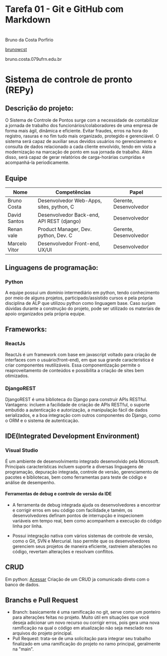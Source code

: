 # Tarefa 01 - Git e GitHub com Markdown <h1>

Bruno da Costa Porfírio

[brunowcst](https://github.com/Brunowcst)

bruno.costa.079ufrn.edu.br 

# Sistema de controle de pronto (REPy)
## Descrição do projeto:

O Sistema de Controle de Pontos surge com a necessidade de contabilizar a jornada de trabalho dos funcionários/colaboradores de uma empresa de forma mais ágil, dinâmica e eficiente. Evitar fraudes, erros na hora do registro, rasuras e no fim tudo mais organizado, protegido e gerenciável.
O sistema será capaz de auxiliar seus devidos usuários no gerenciamento e consulta de dados relacionado a cada cliente envolvido, tendo em vista a modernização na marcação de ponto em sua jornada de trabalho. Além disso, será capaz de gerar relatórios de carga-horárias cumpridas e acompanhá-la periodicamente.

## Equipe
Nome | Competências | Papel |
---- | ------------ | ----- |
Bruno Costa | Desenvolvedor Web-Apps, sites, python, C | Gerente, Desenvolvedor |
David Santos | Desenvolvedor Back-end, API REST (django) | Desenvolvedor |
Renan vale | Product Manager, Dev. python, Dev. C | Gerente, Desenvolvedor |
Marcelo Vitor | Desenvolvedor Front-end, UX/UI | Desenvolvedor |

## Linguagens de programação:
### Python

A equipe possui um domínio intermediário em python, tendo conhecimento por meio de alguns projetos, participado/assistido cursos e pela própria disciplina de ALP que utilizou python como linguagem base.
Caso surjam dúvidas durante a construção do projeto, pode ser utilizado os materiais de apoio organizados pela própria equipe. 

## Frameworks:
### ReactJs

ReactJs é um framework com base em javascript voltado para criação de interfaces com o usuário(front-end), em que sua grande caracteristica é criar componentes reutilizáveis. Essa componentização permite o reaproveitamento de conteúdos e possibilita a criação de sites bem otimizados.

### DjangoREST

DjangoREST é uma biblioteca do Django para construir APIs RESTful. Vantagens: incluem a facilidade de criação de APIs RESTful, o suporte embutido a autenticação e autorização, a manipulação fácil de dados serializados, e a boa integração com outros componentes do Django, como o ORM e o sistema de autenticação.

## IDE(Integrated Development Environment)
### Visual Studio
É um ambiente de desenvolvimento integrado desenvolvido pela Microsoft. Principais características incluem suporte a diversas linguagens de programação, depuração integrada, controle de versão, gerenciamento de pacotes e bibliotecas, bem como ferramentas para teste de código e análise de desempenho.

#### Ferramentas de debug e controle de versão da IDE
* A ferramenta de debug integrada ajuda os desenvolvedores a encontrar e corrigir erros em seu código com facilidade,e tamém, os desenvolvedores definam pontos de interrupção e inspecionem variáveis em tempo real, bem como acompanhem a execução do código linha por linha.

* Possui integração nativa com vários sistemas de controle de versão, como o Git, SVN e Mercurial. Isso permite que os desenvolvedores gerenciem seus projetos de maneira eficiente, rastreiem alterações no código, revertam alterações e resolvam conflitos.

## CRUD
Em python: [Acessar](https://www.youtube.com/watch?v=_q3j25ACmQ4&t=5s&pp=ygUOY3J1ZCBlbSBweXRob24%3D)
Criação de um CRUD ja comunicado direto com o banco de dados.

## Branchs e Pull Request 
* Branch: basicamente é uma ramificação no git, serve como um ponteiro para alterações feitas no projeto. Muito útil em situações que você deseja adicionar um novo recurso ou corrigir erros, pois gera uma nova ramificação na qual o código em atualização não seja mesclado nos arquivos do projeto principal.
* Pull Request: trata-se de uma solicitação para integrar seu trabalho finalizado em uma ramificação do projeto no ramo principal, geralmente na "main".